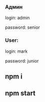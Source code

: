 <h3>Админ</h3>
<p> login:  admin </p>
<p> password: senior </p>

<h3>User:</h3>
<p> login: mark </p>
<p> password: junior </p>

<h2>npm i</h2>

<h2>npm start</h2>
